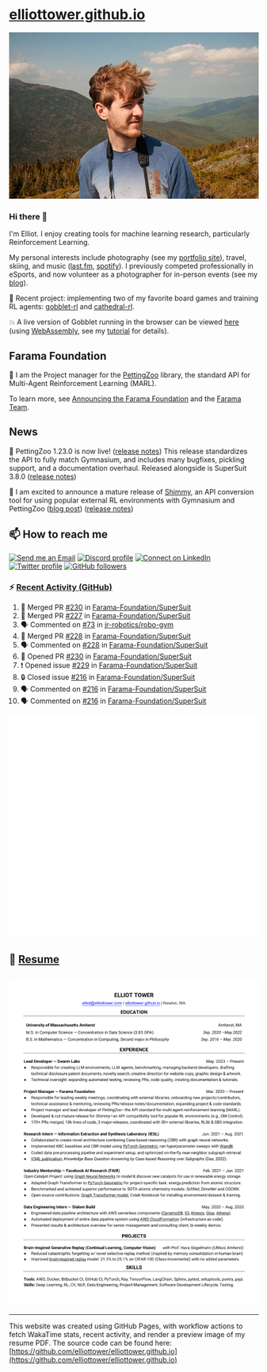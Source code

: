 # [elliottower.github.io](https://github.com/elliottower/elliottower.github.io)

[![A wild Elliot on Mt Washington](https://raw.githubusercontent.com/elliottower/elliottower.github.io/main/src/jpg/DSCF7539-600px.jpg?raw=true)](https://raw.githubusercontent.com/elliottower/elliottower.github.io/main/src/jpg/DSCF7539.jpg?raw=true)

### Hi there 👋

I'm Elliot. I enjoy creating tools for machine learning research, particularly Reinforcement Learning.

My personal interests include photography (see my [portfolio site](https://www.elliottower.com/)), travel, skiing, and music ([last.fm](https://www.last.fm/user/ajsdlfkwer), [spotify](https://open.spotify.com/user/12132818380)). I previously competed professionally in eSports, and now volunteer as a photographer for in-person events (see my [blog](https://www.elliottower.com/stories/?category=events)).

🤖 Recent project: implementing two of my favorite board games and training RL agents: [gobblet-rl](https://github.com/elliottower/gobblet-rl) and [cathedral-rl](https://github.com/elliottower/cathedral-rl). 

💥 A live version of Gobblet running in the browser can be viewed [here](https://elliottower.github.io/gobblet-rl/) (using [WebAssembly](https://webassembly.org/), see my [tutorial](https://github.com/elliottower/gobblet-rl/blob/main/tutorials/WebAssembly/web_assembly.md) for details).

## Farama Foundation

🚀 I am the Project manager for the [PettingZoo](https://github.com/Farama-Foundation/PettingZoo) library, the standard API for Multi-Agent Reinforcement Learning (MARL). 

To learn more, see [Announcing the Farama Foundation](https://farama.org/Announcing-The-Farama-Foundation) and the [Farama Team](https://farama.org/team).

## News

🎉 PettingZoo 1.23.0 is now live! ([release notes](https://github.com/Farama-Foundation/PettingZoo/releases/tag/1.23.0)) This release standardizes the API to fully match Gymnasium, and includes many bugfixes, pickling support, and a documentation overhaul. Released alongside is SuperSuit 3.8.0 ([release notes](https://github.com/Farama-Foundation/SuperSuit/releases/tag/3.8.0)) 

<!-- ![GitHub Release Date](https://img.shields.io/github/release-date/Farama-Foundation/PettingZoo) -->

🎉 I am excited to announce a mature release of [Shimmy](https://github.com/Farama-Foundation/Shimmy), an API conversion tool for using popular external RL environments with Gymnasium and PettingZoo ([blog post](https://farama.org/Announcing-Shimmy)) ([release notes](https://github.com/Farama-Foundation/Shimmy/releases/tag/v1.0.0)) 

## 📫 How to reach me

 [![Send me an Email](https://img.shields.io/badge/email-elliot%40elliottower.com-blue)](mailto:elliot@elliottower.com)
 [![Discord profile](https://img.shields.io/badge/Discord-7289DA?style=flat&logo=discord&logoColor=white)](https://discord.com/users/83091537923145728)
 [![Connect on LinkedIn](https://img.shields.io/badge/--linkedin?label=LinkedIn&logo=LinkedIn&style=social)](https://www.linkedin.com/in/elliot-tower)
 [![Twitter profile](https://img.shields.io/twitter/follow/elliottower?style=social)](https://twitter.com/ElliotTower/)
 [![GitHub followers](https://img.shields.io/github/followers/elliottower?style=social)](https://github.com/elliottower/)

### ⚡ [Recent Activity (GitHub)](https://github.com/elliottower)

<!--START_SECTION:activity-->
1. 🎉 Merged PR [#230](https://github.com/Farama-Foundation/SuperSuit/pull/230) in [Farama-Foundation/SuperSuit](https://github.com/Farama-Foundation/SuperSuit)
2. 🎉 Merged PR [#227](https://github.com/Farama-Foundation/SuperSuit/pull/227) in [Farama-Foundation/SuperSuit](https://github.com/Farama-Foundation/SuperSuit)
3. 🗣 Commented on [#73](https://github.com/jr-robotics/robo-gym/issues/73#issuecomment-1644093624) in [jr-robotics/robo-gym](https://github.com/jr-robotics/robo-gym)
4. 🎉 Merged PR [#228](https://github.com/Farama-Foundation/SuperSuit/pull/228) in [Farama-Foundation/SuperSuit](https://github.com/Farama-Foundation/SuperSuit)
5. 🗣 Commented on [#228](https://github.com/Farama-Foundation/SuperSuit/pull/228#issuecomment-1643456479) in [Farama-Foundation/SuperSuit](https://github.com/Farama-Foundation/SuperSuit)
6. 💪 Opened PR [#230](https://github.com/Farama-Foundation/SuperSuit/pull/230) in [Farama-Foundation/SuperSuit](https://github.com/Farama-Foundation/SuperSuit)
7. ❗ Opened issue [#229](https://github.com/Farama-Foundation/SuperSuit/issues/229) in [Farama-Foundation/SuperSuit](https://github.com/Farama-Foundation/SuperSuit)
8. 🔒 Closed issue [#216](https://github.com/Farama-Foundation/SuperSuit/issues/216) in [Farama-Foundation/SuperSuit](https://github.com/Farama-Foundation/SuperSuit)
9. 🗣 Commented on [#216](https://github.com/Farama-Foundation/SuperSuit/issues/216#issuecomment-1643412007) in [Farama-Foundation/SuperSuit](https://github.com/Farama-Foundation/SuperSuit)
10. 🗣 Commented on [#216](https://github.com/Farama-Foundation/SuperSuit/issues/216#issuecomment-1643403517) in [Farama-Foundation/SuperSuit](https://github.com/Farama-Foundation/SuperSuit)
<!--END_SECTION:activity-->


<picture>
  <a href="https://metrics.lecoq.io/insights?user=elliottower">
   <img src="/github-metrics.svg" alt="Metrics">
  </a>
</picture>

## 📄 [Resume](https://elliottower.github.io/src/pdf/resume.pdf)

<!-- PDF-TO-MARKDOWN:START -->
![Page 1](src/png/page1.png "Page 1")
---
<!-- PDF-TO-MARKDOWN:END -->

----

This website was created using GitHub Pages, with workflow actions to fetch WakaTime stats, recent activity, and render a preview image of my resume PDF. The source code can be found here: [https://github.com/elliottower/elliottower.github.io](https://github.com/elliottower/elliottower.github.io)
